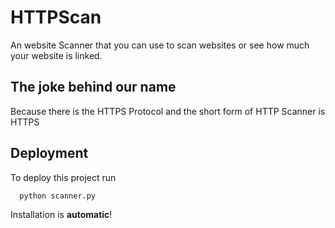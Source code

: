 
# HTTPScan

An website Scanner that you can use to scan websites or see how much your website is linked.


## The joke behind our name

Because there is the HTTPS Protocol and the short form of HTTP Scanner is HTTPS
## Deployment

To deploy this project run

```bash
  python scanner.py
```

Installation is **automatic**!
